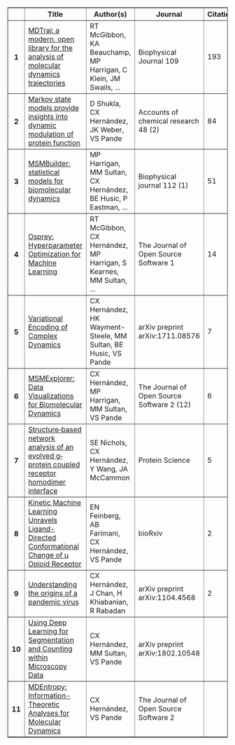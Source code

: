<table border="1" class="dataframe">  <thead>    <tr style="text-align: center;">      <th></th>      <th>Title</th>      <th>Author(s)</th>      <th>Journal</th>      <th>Citations</th>      <th>Year</th>    </tr>  </thead>  <tbody>    <tr>      <th>1</th>      <td><a href="https://scholar.google.com//citations?view_op=view_citation&hl=en&user=6j85aJMAAAAJ&pagesize=100&citation_for_view=6j85aJMAAAAJ:W7OEmFMy1HYC">MDTraj: a modern, open library for the analysis of molecular dynamics trajectories</a></td>      <td>RT McGibbon, KA Beauchamp, MP Harrigan, C Klein, JM Swails, ...</td>      <td>Biophysical Journal 109</td>      <td>193</td>      <td>2015</td>    </tr>    <tr>      <th>2</th>      <td><a href="https://scholar.google.com//citations?view_op=view_citation&hl=en&user=6j85aJMAAAAJ&pagesize=100&citation_for_view=6j85aJMAAAAJ:qjMakFHDy7sC">Markov state models provide insights into dynamic modulation of protein function</a></td>      <td>D Shukla, CX Hernández, JK Weber, VS Pande</td>      <td>Accounts of chemical research 48 (2)</td>      <td>84</td>      <td>2015</td>    </tr>    <tr>      <th>3</th>      <td><a href="https://scholar.google.com//citations?view_op=view_citation&hl=en&user=6j85aJMAAAAJ&pagesize=100&citation_for_view=6j85aJMAAAAJ:Mojj43d5GZwC">MSMBuilder: statistical models for biomolecular dynamics</a></td>      <td>MP Harrigan, MM Sultan, CX Hernández, BE Husic, P Eastman, ...</td>      <td>Biophysical journal 112 (1)</td>      <td>51</td>      <td>2017</td>    </tr>    <tr>      <th>4</th>      <td><a href="https://scholar.google.com//citations?view_op=view_citation&hl=en&user=6j85aJMAAAAJ&pagesize=100&citation_for_view=6j85aJMAAAAJ:t6usbXjVLHcC">Osprey: Hyperparameter Optimization for Machine Learning</a></td>      <td>RT McGibbon, CX Hernández, MP Harrigan, S Kearnes, MM Sultan, ...</td>      <td>The Journal of Open Source Software 1</td>      <td>14</td>      <td>2016</td>    </tr>    <tr>      <th>5</th>      <td><a href="https://scholar.google.com//citations?view_op=view_citation&hl=en&user=6j85aJMAAAAJ&pagesize=100&citation_for_view=6j85aJMAAAAJ:ZuybSZzF8UAC">Variational Encoding of Complex Dynamics</a></td>      <td>CX Hernández, HK Wayment-Steele, MM Sultan, BE Husic, VS Pande</td>      <td>arXiv preprint arXiv:1711.08576</td>      <td>7</td>      <td>2017</td>    </tr>    <tr>      <th>6</th>      <td><a href="https://scholar.google.com//citations?view_op=view_citation&hl=en&user=6j85aJMAAAAJ&pagesize=100&citation_for_view=6j85aJMAAAAJ:WA5NYHcadZ8C">MSMExplorer: Data Visualizations for Biomolecular Dynamics</a></td>      <td>CX Hernández, MP Harrigan, MM Sultan, VS Pande</td>      <td>The Journal of Open Source Software 2 (12)</td>      <td>6</td>      <td>2017</td>    </tr>    <tr>      <th>7</th>      <td><a href="https://scholar.google.com//citations?view_op=view_citation&hl=en&user=6j85aJMAAAAJ&pagesize=100&citation_for_view=6j85aJMAAAAJ:d1gkVwhDpl0C">Structure‐based network analysis of an evolved g‐protein coupled receptor homodimer interface</a></td>      <td>SE Nichols, CX Hernández, Y Wang, JA McCammon</td>      <td>Protein Science</td>      <td>5</td>      <td>2013</td>    </tr>    <tr>      <th>8</th>      <td><a href="https://scholar.google.com//citations?view_op=view_citation&hl=en&user=6j85aJMAAAAJ&pagesize=100&citation_for_view=6j85aJMAAAAJ:WqliGbK-hY8C">Kinetic Machine Learning Unravels Ligand-Directed Conformational Change of μ Opioid Receptor</a></td>      <td>EN Feinberg, AB Farimani, CX Hernández, VS Pande</td>      <td>bioRxiv</td>      <td>2</td>      <td>2017</td>    </tr>    <tr>      <th>9</th>      <td><a href="https://scholar.google.com//citations?view_op=view_citation&hl=en&user=6j85aJMAAAAJ&pagesize=100&citation_for_view=6j85aJMAAAAJ:u5HHmVD_uO8C">Understanding the origins of a pandemic virus</a></td>      <td>CX Hernández, J Chan, H Khiabanian, R Rabadan</td>      <td>arXiv preprint arXiv:1104.4568</td>      <td>2</td>      <td>2011</td>    </tr>    <tr>      <th>10</th>      <td><a href="https://scholar.google.com//citations?view_op=view_citation&hl=en&user=6j85aJMAAAAJ&pagesize=100&citation_for_view=6j85aJMAAAAJ:hkOj_22Ku90C">Using Deep Learning for Segmentation and Counting within Microscopy Data</a></td>      <td>CX Hernández, MM Sultan, VS Pande</td>      <td>arXiv preprint arXiv:1802.10548</td>      <td></td>      <td>2018</td>    </tr>    <tr>      <th>11</th>      <td><a href="https://scholar.google.com//citations?view_op=view_citation&hl=en&user=6j85aJMAAAAJ&pagesize=100&citation_for_view=6j85aJMAAAAJ:ye4kPcJQO24C">MDEntropy: Information-Theoretic Analyses for Molecular Dynamics</a></td>      <td>CX Hernández, VS Pande</td>      <td>The Journal of Open Source Software 2</td>      <td></td>      <td>2017</td>    </tr>  </tbody></table>